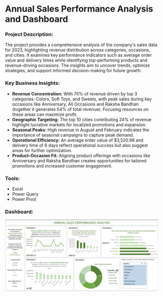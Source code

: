 # Annual Sales Performance Analysis and Dashboard

### Project Description:
The project provides a comprehensive analysis of the company's sales data for 2023, highlighting revenue distribution across categories, occasions, and cities. It examines key performance indicators such as average order value and delivery times while identifying top-performing products and revenue-driving occasions. The insights aim to uncover trends, optimize strategies, and support informed decision-making for future growth.

### Key Business Insights:
- **Revenue Concentration:** With 70% of revenue driven by top 3 categories: Colors, Soft Toys, and Sweets, with peak sales during key occasions like Anniversary, All Occasions and Raksha Bandhan (together it generates 54% of total revenue). Focusing resources on these areas can maximize profit.
- **Geographic Targeting:** The top 10 cities contributing 24% of revenue highlight lucrative markets for localized promotions and expansion.
- **Seasonal Peaks:** High revenue in August and February indicates the importance of seasonal campaigns to capture peak demand.
- **Operational Efficiency:** An average order value of $3,520.98 and delivery time of 6 days reflect operational success but also suggest areas for further optimization.
- **Product-Occasion Fit:** Aligning product offerings with occasions like Anniversary and Raksha Bandhan creates opportunities for tailored promotions and increased customer engagement.

### Tools:
- Excel
- Power Query
- Power Pivot

### Dashboard:
![Dashboard](https://github.com/ilonakandela/projects/blob/main/Annual%20Sales%20Performance%20Analysis/Dashboard%20annual%20sales%20performance.png)

